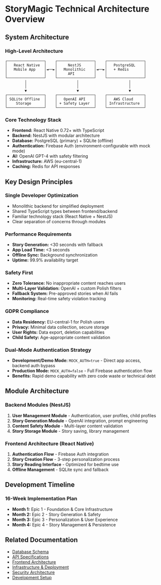 # StoryMagic Technical Architecture Overview

## System Architecture

### High-Level Architecture
```
┌─────────────────┐    ┌─────────────────┐    ┌─────────────────┐
│   React Native  │    │     NestJS      │    │   PostgreSQL    │
│   Mobile App    │◄──►│   Monolithic    │◄──►│   + Redis       │
│                 │    │     API         │    │                 │
└─────────────────┘    └─────────────────┘    └─────────────────┘
         │                       │                       │
         │                       │                       │
         ▼                       ▼                       ▼
┌─────────────────┐    ┌─────────────────┐    ┌─────────────────┐
│ SQLite Offline  │    │   OpenAI API    │    │   AWS Cloud     │
│    Storage      │    │ + Safety Layer  │    │ Infrastructure  │
└─────────────────┘    └─────────────────┘    └─────────────────┘
```

### Core Technology Stack
- **Frontend:** React Native 0.72+ with TypeScript
- **Backend:** NestJS with modular architecture
- **Database:** PostgreSQL (primary) + SQLite (offline)
- **Authentication:** Firebase Auth (environment-configurable with mock mode)
- **AI:** OpenAI GPT-4 with safety filtering
- **Infrastructure:** AWS (eu-central-1)
- **Caching:** Redis for API responses

## Key Design Principles

### Single Developer Optimization
- Monolithic backend for simplified deployment
- Shared TypeScript types between frontend/backend
- Familiar technology stack (React Native + NestJS)
- Clear separation of concerns through modules

### Performance Requirements
- **Story Generation:** <30 seconds with fallback
- **App Load Time:** <3 seconds
- **Offline Sync:** Background synchronization
- **Uptime:** 99.9% availability target

### Safety First
- **Zero Tolerance:** No inappropriate content reaches users
- **Multi-Layer Validation:** OpenAI + custom Polish filters
- **Fallback System:** Pre-approved stories when AI fails
- **Monitoring:** Real-time safety violation tracking

### GDPR Compliance
- **Data Residency:** EU-central-1 for Polish users
- **Privacy:** Minimal data collection, secure storage
- **User Rights:** Data export, deletion capabilities
- **Child Safety:** Age-appropriate content validation

### Dual-Mode Authentication Strategy
- **Development/Demo Mode:** `MOCK_AUTH=true` - Direct app access, backend auth bypass
- **Production Mode:** `MOCK_AUTH=false` - Full Firebase authentication flow
- **Benefits:** Rapid demo capability with zero code waste or technical debt

## Module Architecture

### Backend Modules (NestJS)
1. **User Management Module** - Authentication, user profiles, child profiles
2. **Story Generation Module** - OpenAI integration, prompt engineering
3. **Content Safety Module** - Multi-layer content validation
4. **Story Storage Module** - Story saving, library management

### Frontend Architecture (React Native)
1. **Authentication Flow** - Firebase Auth integration
2. **Story Creation Flow** - 3-step personalization process
3. **Story Reading Interface** - Optimized for bedtime use
4. **Offline Management** - SQLite sync and fallback

## Development Timeline

### 16-Week Implementation Plan
- **Month 1:** Epic 1 - Foundation & Core Infrastructure
- **Month 2:** Epic 2 - Story Generation & Safety
- **Month 3:** Epic 3 - Personalization & User Experience
- **Month 4:** Epic 4 - Story Management & Persistence

## Related Documentation
- [Database Schema](./architecture-database.md)
- [API Specifications](./architecture-api.md)
- [Frontend Architecture](./architecture-frontend.md)
- [Infrastructure & Deployment](./architecture-infrastructure.md)
- [Security Architecture](./architecture-security.md)
- [Development Setup](./architecture-development.md)